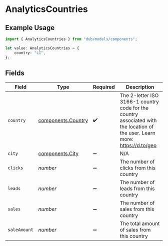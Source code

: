 # AnalyticsCountries

## Example Usage

```typescript
import { AnalyticsCountries } from "dub/models/components";

let value: AnalyticsCountries = {
    country: "LI",
};
```

## Fields

| Field                                                                                                                       | Type                                                                                                                        | Required                                                                                                                    | Description                                                                                                                 |
| --------------------------------------------------------------------------------------------------------------------------- | --------------------------------------------------------------------------------------------------------------------------- | --------------------------------------------------------------------------------------------------------------------------- | --------------------------------------------------------------------------------------------------------------------------- |
| `country`                                                                                                                   | [components.Country](../../models/components/country.md)                                                                    | :heavy_check_mark:                                                                                                          | The 2-letter ISO 3166-1 country code for the country associated with the location of the user. Learn more: https://d.to/geo |
| `city`                                                                                                                      | [components.City](../../models/components/city.md)                                                                          | :heavy_minus_sign:                                                                                                          | N/A                                                                                                                         |
| `clicks`                                                                                                                    | *number*                                                                                                                    | :heavy_minus_sign:                                                                                                          | The number of clicks from this country                                                                                      |
| `leads`                                                                                                                     | *number*                                                                                                                    | :heavy_minus_sign:                                                                                                          | The number of leads from this country                                                                                       |
| `sales`                                                                                                                     | *number*                                                                                                                    | :heavy_minus_sign:                                                                                                          | The number of sales from this country                                                                                       |
| `saleAmount`                                                                                                                | *number*                                                                                                                    | :heavy_minus_sign:                                                                                                          | The total amount of sales from this country                                                                                 |
